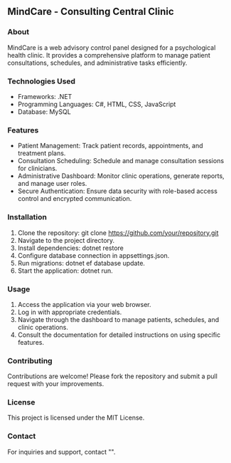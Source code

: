 ## MindCare - Consulting Central Clinic
### About
MindCare is a web advisory control panel designed for a psychological health clinic. It provides a comprehensive platform to manage patient consultations, schedules, and administrative tasks efficiently.

### Technologies Used
- Frameworks: .NET
- Programming Languages: C#, HTML, CSS, JavaScript
- Database: MySQL
### Features
- Patient Management: Track patient records, appointments, and treatment plans.
- Consultation Scheduling: Schedule and manage consultation sessions for clinicians.
- Administrative Dashboard: Monitor clinic operations, generate reports, and manage user roles.
- Secure Authentication: Ensure data security with role-based access control and encrypted communication.
### Installation
1. Clone the repository: git clone https://github.com/your/repository.git
2. Navigate to the project directory.
3. Install dependencies: dotnet restore
4. Configure database connection in appsettings.json.
5. Run migrations: dotnet ef database update.
6. Start the application: dotnet run.
### Usage
1. Access the application via your web browser.
2. Log in with appropriate credentials.
3. Navigate through the dashboard to manage patients, schedules, and clinic operations.
4. Consult the documentation for detailed instructions on using specific features.
### Contributing
Contributions are welcome! Please fork the repository and submit a pull request with your improvements.

### License
This project is licensed under the MIT License.

### Contact
For inquiries and support, contact "".
